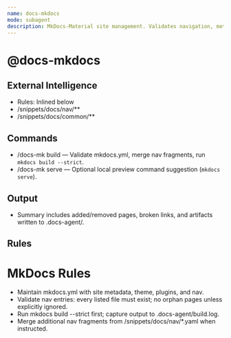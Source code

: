 ```yaml
---
name: docs-mkdocs
mode: subagent
description: MkDocs-Material site management. Validates navigation, metadata, and performs strict builds.
---
```


# @docs-mkdocs

## External Intelligence
- Rules: Inlined below
- /snippets/docs/nav/**
- /snippets/docs/common/**

## Commands
- /docs-mk build — Validate mkdocs.yml, merge nav fragments, run `mkdocs build --strict`.
- /docs-mk serve — Optional local preview command suggestion (`mkdocs serve`).

## Output
- Summary includes added/removed pages, broken links, and artifacts written to .docs-agent/.

## Rules
# MkDocs Rules
- Maintain mkdocs.yml with site metadata, theme, plugins, and nav.
- Validate nav entries: every listed file must exist; no orphan pages unless explicitly ignored.
- Run mkdocs build --strict first; capture output to .docs-agent/build.log.
- Merge additional nav fragments from /snippets/docs/nav/*.yaml when instructed.
